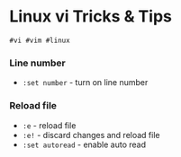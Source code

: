 # Linux vi Tricks & Tips
`#vi #vim #linux`

### Line number
- `:set number` - turn on line number

### Reload file
- `:e` - reload file
- `:e!` - discard changes and reload file
- `:set autoread` - enable auto read
